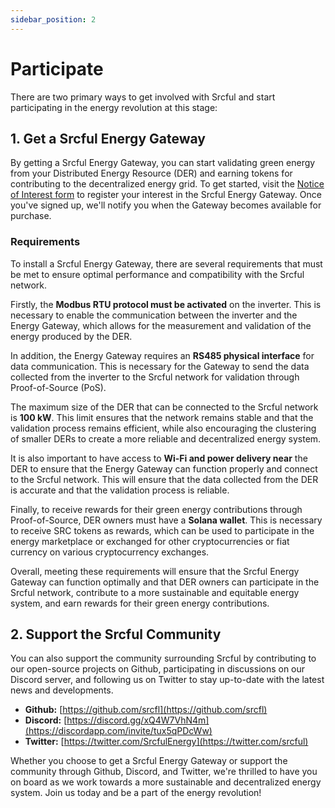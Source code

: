 ```yaml
---
sidebar_position: 2
---
```


# Participate

There are two primary ways to get involved with Srcful and start participating in the energy revolution at this stage:

## 1. Get a Srcful Energy Gateway

By getting a Srcful Energy Gateway, you can start validating green energy from your Distributed Energy Resource (DER) and earning tokens for contributing to the decentralized energy grid. To get started, visit the [Notice of Interest form](https://forms.gle/nAdpEi4oCuNeBHto9) to register your interest in the Srcful Energy Gateway. Once you've signed up, we'll notify you when the Gateway becomes available for purchase.

### Requirements

To install a Srcful Energy Gateway, there are several requirements that must be met to ensure optimal performance and compatibility with the Srcful network.

Firstly, the **Modbus RTU protocol must be activated** on the inverter. This is necessary to enable the communication between the inverter and the Energy Gateway, which allows for the measurement and validation of the energy produced by the DER.

In addition, the Energy Gateway requires an **RS485 physical interface** for data communication. This is necessary for the Gateway to send the data collected from the inverter to the Srcful network for validation through Proof-of-Source (PoS).

The maximum size of the DER that can be connected to the Srcful network is **100 kW**. This limit ensures that the network remains stable and that the validation process remains efficient, while also encouraging the clustering of smaller DERs to create a more reliable and decentralized energy system.

It is also important to have access to **Wi-Fi and power delivery near** the DER to ensure that the Energy Gateway can function properly and connect to the Srcful network. This will ensure that the data collected from the DER is accurate and that the validation process is reliable.

Finally, to receive rewards for their green energy contributions through Proof-of-Source, DER owners must have a **Solana wallet**. This is necessary to receive SRC tokens as rewards, which can be used to participate in the energy marketplace or exchanged for other cryptocurrencies or fiat currency on various cryptocurrency exchanges.

Overall, meeting these requirements will ensure that the Srcful Energy Gateway can function optimally and that DER owners can participate in the Srcful network, contribute to a more sustainable and equitable energy system, and earn rewards for their green energy contributions.

## 2. Support the Srcful Community

You can also support the community surrounding Srcful by contributing to our open-source projects on Github, participating in discussions on our Discord server, and following us on Twitter to stay up-to-date with the latest news and developments. 

- **Github:** [https://github.com/srcfl](https://github.com/srcfl)
- **Discord:** [https://discord.gg/xQ4W7VhN4m](https://discordapp.com/invite/tux5qPDcWw)
- **Twitter:** [https://twitter.com/SrcfulEnergy](https://twitter.com/srcful)

Whether you choose to get a Srcful Energy Gateway or support the community through Github, Discord, and Twitter, we're thrilled to have you on board as we work towards a more sustainable and decentralized energy system. Join us today and be a part of the energy revolution!
